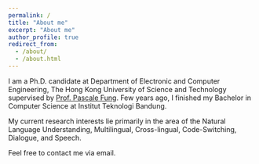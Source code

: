 ```yaml
---
permalink: /
title: "About me"
excerpt: "About me"
author_profile: true
redirect_from: 
  - /about/
  - /about.html
---
```


I am a Ph.D. candidate at Department of Electronic and Computer Engineering, The Hong Kong University of Science and Technology supervised by [Prof. Pascale Fung](http://www.ee.ust.hk/~pascale/). Few years ago, I finished my Bachelor in Computer Science at Institut Teknologi Bandung. 

My current research interests lie primarily in the area of the Natural Language Understanding, Multilingual, Cross-lingual, Code-Switching, Dialogue, and Speech.

Feel free to contact me via email.